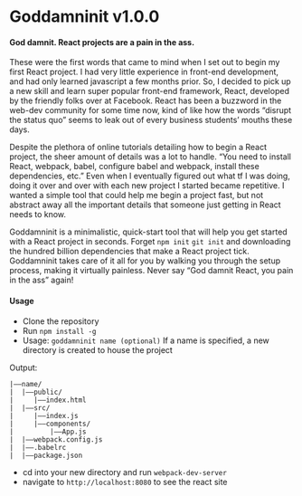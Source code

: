 # Goddamninit v1.0.0

#### God damnit. React projects are a pain in the ass.

These were the first words that came to mind when I set out to begin my first React project. I had very little experience in front-end development, and had only learned javascript a few months prior. So, I decided to pick up a new skill and learn super popular front-end framework, React, developed by the friendly folks over at Facebook. React has been a buzzword in the web-dev community for some time now, kind of like how the words “disrupt the status quo” seems to leak out of every business
students’ mouths these days.

Despite the plethora of online tutorials detailing how to begin a React project, the sheer amount of details was a lot to handle. “You need to install React, webpack, babel, configure babel and webpack, install these dependencies, etc.” Even when I eventually figured out what tf I was doing, doing it over and over with each new project I started became repetitive. I wanted a simple tool that could help me begin a project fast, but not abstract away all the important details that someone just
getting in React needs to know.

Goddamninit is a minimalistic, quick-start tool that will help you get started with a React project in seconds. Forget `npm init` `git init` and downloading the hundred billion dependencies that make a React project tick. Goddamninit takes care of it all for you by walking you through the setup process, making it virtually painless. Never say “God damnit React, you pain in the ass” again!

#### Usage

* Clone the repository
* Run `npm install -g`
* Usage: `goddamninit name (optional)` If a name is specified, a new directory is created to house the project

Output:

```
|––name/
|  |––public/
|     |––index.html
|  |––src/
|     |––index.js
|     |––components/
|         |––App.js
|  |––webpack.config.js
|  |––.babelrc
|  |––package.json
```

* cd into your new directory and run `webpack-dev-server`
* navigate to `http://localhost:8080` to see the react site